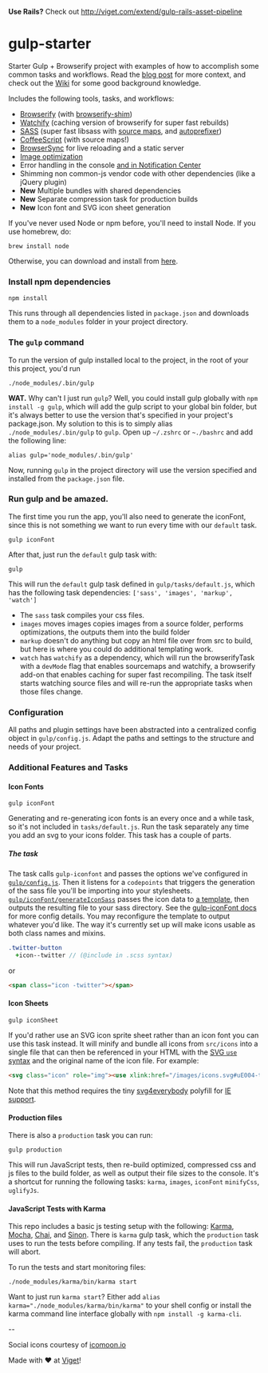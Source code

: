**Use Rails?** Check out http://viget.com/extend/gulp-rails-asset-pipeline

gulp-starter
============

Starter Gulp + Browserify project with examples of how to accomplish some common tasks and workflows. Read the [blog post](http://viget.com/extend/gulp-browserify-starter-faq) for more context, and check out the [Wiki](https://github.com/greypants/gulp-starter/wiki) for some good background knowledge.

Includes the following tools, tasks, and workflows:

- [Browserify](http://browserify.org/) (with [browserify-shim](https://github.com/thlorenz/browserify-shim))
- [Watchify](https://github.com/substack/watchify) (caching version of browserify for super fast rebuilds)
- [SASS](http://sass-lang.com/) (super fast libsass with [source maps](https://github.com/sindresorhus/gulp-ruby-sass#sourcemap), and [autoprefixer](https://github.com/sindresorhus/gulp-autoprefixer))
- [CoffeeScript](http://coffeescript.org/) (with source maps!)
- [BrowserSync](http://browsersync.io) for live reloading and a static server
- [Image optimization](https://www.npmjs.com/package/gulp-imagemin)
- Error handling in the console [and in Notification Center](https://github.com/mikaelbr/gulp-notify)
- Shimming non common-js vendor code with other dependencies (like a jQuery plugin)
- **New** Multiple bundles with shared dependencies
- **New** Separate compression task for production builds
- **New** Icon font and SVG icon sheet generation

If you've never used Node or npm before, you'll need to install Node.
If you use homebrew, do:

```
brew install node
```

Otherwise, you can download and install from [here](http://nodejs.org/download/).

### Install npm dependencies
```
npm install
```

This runs through all dependencies listed in `package.json` and downloads them to a `node_modules` folder in your project directory.

### The `gulp` command
To run the version of gulp installed local to the project, in the root of your this project, you'd run

```
./node_modules/.bin/gulp
```

**WAT.** Why can't I just run `gulp`? Well, you could install gulp globally with `npm install -g gulp`, which will add the gulp script to your global bin folder, but it's always better to use the version that's specified in your project's package.json.  My solution to this is to simply alias `./node_modules/.bin/gulp` to `gulp`. Open up `~/.zshrc` or `~./bashrc` and add the following line:

```
alias gulp='node_modules/.bin/gulp'
```
Now, running `gulp` in the project directory will use the version specified and installed from the `package.json` file.

### Run gulp and be amazed.
The first time you run the app, you'll also need to generate the iconFont, since this is not something we want to run every time with our `default` task.
```
gulp iconFont
```

After that, just run the `default` gulp task with:
```
gulp
```

This will run the `default` gulp task defined in `gulp/tasks/default.js`, which has the following task dependencies: `['sass', 'images', 'markup', 'watch']`
- The `sass` task compiles your css files.
- `images` moves images copies images from a source folder, performs optimizations, the outputs them into the build folder
- `markup` doesn't do anything but copy an html file over from src to build, but here is where you could do additional templating work.
- `watch` has `watchify` as a dependency, which will run the browserifyTask with a `devMode` flag that enables sourcemaps and watchify, a browserify add-on that enables caching for super fast recompiling. The task itself starts watching source files and will re-run the appropriate tasks when those files change.

### Configuration
All paths and plugin settings have been abstracted into a centralized config object in `gulp/config.js`. Adapt the paths and settings to the structure and needs of your project.

### Additional Features and Tasks

#### Icon Fonts

```
gulp iconFont
```

Generating and re-generating icon fonts is an every once and a while task, so it's not included in `tasks/default.js`. Run the task separately any time you add an svg to your icons folder. This task has a couple of parts.

##### The task
The task calls `gulp-iconfont` and passes the options we've configured in [`gulp/config.js`](https://github.com/greypants/gulp-starter/blob/icon-font/gulp/config.js#L27). Then it listens for a `codepoints` that triggers the generation of the sass file you'll be importing into your stylesheets. [`gulp/iconFont/generateIconSass`](./gulp/tasks/iconFont/generateIconSass.js) passes the icon data to [a template](./gulp/tasks/iconFont/template.sass.swig), then outputs the resulting file to your sass directory. See the [gulp-iconFont docs](https://github.com/nfroidure/gulp-iconfont) for more config details. You may reconfigure the template to output whatever you'd like. The way it's currently set up will make icons usable as both class names and mixins.

```sass
.twitter-button
  +icon--twitter // (@include in .scss syntax)
```

or

```html
<span class="icon -twitter"></span>
```

#### Icon Sheets

```gulp iconSheet```

If you'd rather use an SVG icon sprite sheet rather than an icon font you can use this task instead. It will minify and bundle all icons from `src/icons` into a single file that can then be referenced in your HTML with the [SVG `use` syntax](https://css-tricks.com/svg-symbol-good-choice-icons/) and the original name of the icon file. For example:

```html
<svg class="icon" role="img"><use xlink:href="/images/icons.svg#uE004-twitter" /></use></svg>
```

Note that this method requires the tiny [svg4everybody](https://github.com/jonathantneal/svg4everybody) polyfill for [IE support](https://css-tricks.com/svg-use-external-source/).

#### Production files

There is also a `production` task you can run:
```
gulp production
```
This will run JavaScript tests, then re-build optimized, compressed css and js files to the build folder, as well as output their file sizes to the console. It's a shortcut for running the following tasks: `karma`, `images`, `iconFont` `minifyCss`, `uglifyJs`.

#### JavaScript Tests with Karma
This repo includes a basic js testing setup with the following: [Karma](http://karma-runner.github.io/0.12/index.html), [Mocha](http://mochajs.org/), [Chai](http://chaijs.com/), and [Sinon](http://sinonjs.org/). There is `karma` gulp task, which the `production` task uses to run the tests before compiling. If any tests fail, the `production` task will abort.

To run the tests and start monitoring files:
```
./node_modules/karma/bin/karma start
```

Want to just run `karma start`? Either add `alias karma="./node_modules/karma/bin/karma"` to your shell config or install the karma command line interface globally with `npm install -g karma-cli`.


--

Social icons courtesy of [icomoon.io](https://icomoon.io/#icons-icomoon)</small>

Made with ♥ at [Viget](http://viget.com)!
